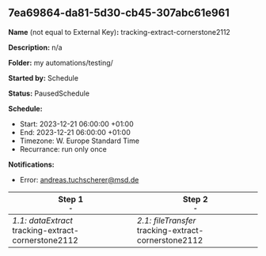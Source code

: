 ## 7ea69864-da81-5d30-cb45-307abc61e961

**Name** (not equal to External Key)**:** tracking-extract-cornerstone2112

**Description:** n/a

**Folder:** my automations/testing/

**Started by:** Schedule

**Status:** PausedSchedule

**Schedule:**

* Start: 2023-12-21 06:00:00 +01:00
* End: 2023-12-21 06:00:00 +01:00
* Timezone: W. Europe Standard Time
* Recurrance: run only once

**Notifications:**

* Error: andreas.tuchscherer@msd.de

| Step 1<br>_<small>-</small>_ | Step 2<br>_<small>-</small>_ |
| --- | --- |
| _1.1: dataExtract_<br>tracking-extract-cornerstone2112 | _2.1: fileTransfer_<br>tracking-extract-cornerstone2112 |
